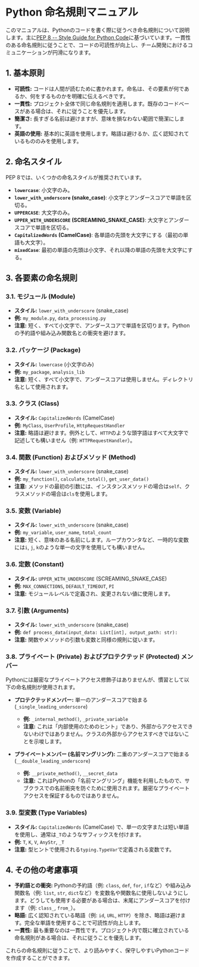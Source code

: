 # Python 命名規則マニュアル

このマニュアルは、Pythonのコードを書く際に従うべき命名規則について説明します。主に[PEP 8 -- Style Guide for Python Code](https://www.python.org/dev/peps/pep-0008/)に基づいています。一貫性のある命名規則に従うことで、コードの可読性が向上し、チーム開発におけるコミュニケーションが円滑になります。

## 1. 基本原則

-   **可読性:** コードは人間が読むために書かれます。命名は、その要素が何であるか、何をするものかを明確に伝えるべきです。
-   **一貫性:** プロジェクト全体で同じ命名規則を適用します。既存のコードベースがある場合は、それに従うことを優先します。
-   **簡潔さ:** 長すぎる名前は避けますが、意味を損なわない範囲で簡潔にします。
-   **英語の使用:** 基本的に英語を使用します。略語は避けるか、広く認知されているもののみを使用します。

## 2. 命名スタイル

PEP 8では、いくつかの命名スタイルが推奨されています。

-   **`lowercase`**: 小文字のみ。
-   **`lower_with_underscore` (snake_case)**: 小文字とアンダースコアで単語を区切る。
-   **`UPPERCASE`**: 大文字のみ。
-   **`UPPER_WITH_UNDERSCORE` (SCREAMING_SNAKE_CASE)**: 大文字とアンダースコアで単語を区切る。
-   **`CapitalizedWords` (CamelCase)**: 各単語の先頭を大文字にする（最初の単語も大文字）。
-   **`mixedCase`**: 最初の単語の先頭は小文字、それ以降の単語の先頭を大文字にする。

## 3. 各要素の命名規則

### 3.1. モジュール (Module)

-   **スタイル:** `lower_with_underscore` (snake_case)
-   **例:** `my_module.py`, `data_processing.py`
-   **注意:** 短く、すべて小文字で、アンダースコアで単語を区切ります。Pythonの予約語や組み込み関数名との衝突を避けます。

### 3.2. パッケージ (Package)

-   **スタイル:** `lowercase` (小文字のみ)
-   **例:** `my_package`, `analysis_lib`
-   **注意:** 短く、すべて小文字で、アンダースコアは使用しません。ディレクトリ名として使用されます。

### 3.3. クラス (Class)

-   **スタイル:** `CapitalizedWords` (CamelCase)
-   **例:** `MyClass`, `UserProfile`, `HttpRequestHandler`
-   **注意:** 略語は避けます。例外として、`HTTP`のような頭字語はすべて大文字で記述しても構いません（例: `HTTPRequestHandler`）。

### 3.4. 関数 (Function) およびメソッド (Method)

-   **スタイル:** `lower_with_underscore` (snake_case)
-   **例:** `my_function()`, `calculate_total()`, `get_user_data()`
-   **注意:** メソッドの最初の引数には、インスタンスメソッドの場合は`self`、クラスメソッドの場合は`cls`を使用します。

### 3.5. 変数 (Variable)

-   **スタイル:** `lower_with_underscore` (snake_case)
-   **例:** `my_variable`, `user_name`, `total_count`
-   **注意:** 短く、意味のある名前にします。ループカウンタなど、一時的な変数には`i`, `j`, `k`のような単一の文字を使用しても構いません。

### 3.6. 定数 (Constant)

-   **スタイル:** `UPPER_WITH_UNDERSCORE` (SCREAMING_SNAKE_CASE)
-   **例:** `MAX_CONNECTIONS`, `DEFAULT_TIMEOUT`, `PI`
-   **注意:** モジュールレベルで定義され、変更されない値に使用します。

### 3.7. 引数 (Arguments)

-   **スタイル:** `lower_with_underscore` (snake_case)
-   **例:** `def process_data(input_data: List[int], output_path: str):`
-   **注意:** 関数やメソッドの引数も変数と同様の規則に従います。

### 3.8. プライベート (Private) およびプロテクテッド (Protected) メンバー

Pythonには厳密なプライベートアクセス修飾子はありませんが、慣習として以下の命名規則が使用されます。

-   **プロテクテッドメンバー:** 単一のアンダースコアで始まる (`_single_leading_underscore`)
    -   **例:** `_internal_method()`, `_private_variable`
    -   **注意:** これは「内部使用のためのヒント」であり、外部からアクセスできないわけではありません。クラスの外部からアクセスすべきではないことを示唆します。

-   **プライベートメンバー (名前マングリング):** 二重のアンダースコアで始まる (`__double_leading_underscore`)
    -   **例:** `__private_method()`, `__secret_data`
    -   **注意:** これはPythonの「名前マングリング」機能を利用したもので、サブクラスでの名前衝突を防ぐために使用されます。厳密なプライベートアクセスを保証するものではありません。

### 3.9. 型変数 (Type Variables)

-   **スタイル:** `CapitalizedWords` (CamelCase) で、単一の文字または短い単語を使用し、通常は`_T`のようなサフィックスを付けます。
-   **例:** `T`, `K`, `V`, `AnyStr`, `_T`
-   **注意:** 型ヒントで使用される`typing.TypeVar`で定義される変数です。

## 4. その他の考慮事項

-   **予約語との衝突:** Pythonの予約語（例: `class`, `def`, `for`, `if`など）や組み込み関数名（例: `list`, `str`, `dict`など）を変数名や関数名に使用しないようにします。どうしても使用する必要がある場合は、末尾にアンダースコアを付けます（例: `class_`, `from_`）。
-   **略語:** 広く認知されている略語（例: `id`, `URL`, `HTTP`）を除き、略語は避けます。完全な単語を使用することで可読性が向上します。
-   **一貫性:** 最も重要なのは一貫性です。プロジェクト内で既に確立されている命名規則がある場合は、それに従うことを優先します。

これらの命名規則に従うことで、より読みやすく、保守しやすいPythonコードを作成することができます。
